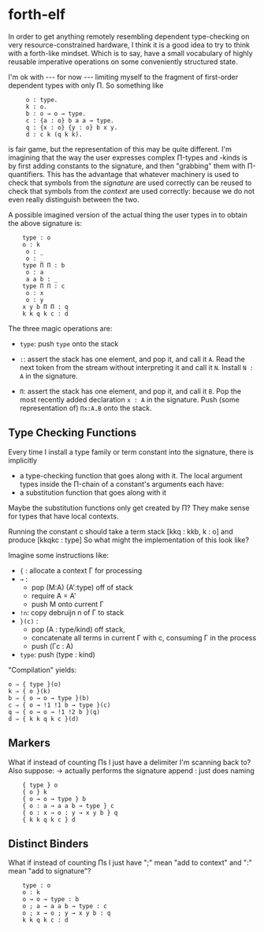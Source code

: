 forth-elf
=========

In order to get anything remotely resembling dependent type-checking
on very resource-constrained hardware, I think it is a good idea to
try to think with a forth-like mindset. Which is to say, have a small
vocabulary of highly reusable imperative operations on some
conveniently structured state.

I'm ok with --- for now --- limiting myself to the fragment of
first-order dependent types with only Π. So something like
```
	 o : type.
	 k : o.
	 b : o → o → type.
	 c : {a : o} b a a → type.
	 q : {x : o} {y : o} b x y.
	 d : c k (q k k).
```

is fair game, but the representation of this may be quite different.
I'm imagining that the way the user expresses complex Π-types and
-kinds is by first adding constants to the signature, and then
"grabbing" them with Π-quantifiers. This has the advantage that
whatever machinery is used to check that symbols from the *signature*
are used correctly can be reused to check that symbols from the
*context* are used correctly: because we do not even really
distinguish between the two.

A possible imagined version of the actual thing the user types in to obtain
the above signature is:
```
    type : o
    o : k
     o : _
     o : _
    type Π Π : b
     o : a
     a a b : _
    type Π Π : c
     o : x
     o : y
    x y b Π Π : q
    k k q k c : d
```
The three magic operations are:

- `type`: push `type` onto the stack

- `:`: assert the stack has one element, and pop it, and call it `A`.
   Read the next token from the stream without interpreting it and call it `N`.
   Install `N : A` in the signature.

- `Π`: assert the stack has one element, and pop it, and call it `B`.
   Pop the most recently added declaration `x : A` in the signature.
   Push (some representation of) `Πx:A.B` onto the stack.

Type Checking Functions
-----------------------

Every time I install a type family or term constant into the signature,
there is implicitly
- a type-checking function that goes along with it.
The local argument types inside the Π-chain of a constant's arguments each have:
- a substitution function that goes along with it

Maybe the substitution functions only get created by Π? They make sense
for types that have local contexts.

Running the constant c should take a term stack
[kkq : kkb, k : o]
and produce
[kkqkc : type]
So what might the implementation of this look like?

Imagine some instructions like:

- `{` : allocate a context Γ for processing
- `→` :
    - pop (M:A) (A':type) off of stack
	- require A = A'
	- push M onto current Γ
- `!n`: copy debruijn n of Γ to stack
- `}(c)` :
    - pop (A : type/kind) off stack,
	- concatenate all terms in current Γ with c, consuming Γ in the process
    - push (Γc : A)
- `type`: push (type : kind)

"Compilation" yields:
```
o ⇒ { type }(o)
k ⇒ { o }(k)
b ⇒ { o → o → type }(b)
c ⇒ { o → !1 !1 b → type }(c)
q ⇒ { o → o → !1 !2 b }(q)
d ⇒ { k k q k c }(d)
```

Markers
-------
What if instead of counting Πs I just have a delimiter I'm scanning back to?
Also suppose:
 → actually performs the signature append
 : just does naming

```
    { type } o
    { o } k
	{ o → o → type } b
    { o : a → a a b → type } c
    { o : x → o : y → x y b } q
    { k k q k c } d
```

Distinct Binders
----------------
What if instead of counting Πs I just have ";" mean "add to context"
and ":" mean "add to signature"?

```
    type : o
    o : k
	o → o → type : b
    o ; a → a a b → type : c
	o ; x → o ; y → x y b : q
    k k q k c : d
```
